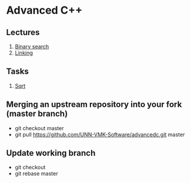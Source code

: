 # Advanced C++

## Lectures
1. [Binary search](docs/01.Binary_search.pdf)
2. [Linking](docs/02.Linking.pdf)

## Tasks
1. [Sqrt](tasks/lc_69_sqrt/README.md)

## Merging an upstream repository into your fork (master branch)

* git checkout master
* git pull https://github.com/UNN-VMK-Software/advancedc.git master

## Update working branch

* git checkout <your branch>
* git rebase master
